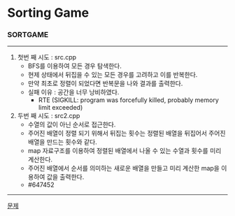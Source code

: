 # Sorting Game
### SORTGAME
***
1. 첫번 째 시도 : src.cpp
	+ BFS를 이용하여 모든 경우 탐색한다.
	+ 현제 상태에서 뒤집을 수 있는 모든 경우를 고려하고 이를 반복한다.
	+ 만약 최초로 정렬이 되었다면 반복문을 나와 결과를 출력한다.
	+ 실패 이유 : 공간을 너무 낭비하였다.
		- RTE (SIGKILL: program was forcefully killed, probably memory limit exceeded)	
2. 두번 째 시도 : src2.cpp
	+ 수열의 값이 아닌 순서로 접근한다.	
	+ 주어진 배열이 정렬 되기 위해서 뒤집는 횟수는 정렬된 배열을 뒤집어서 주어진 배열을 만드는 횟수와 같다.
	+ map 자료구조를 이용하여 정렬된 배열에서 나올 수 있는 수열과 횟수를 미리 계산한다.
	+ 주어진 배열에서 순서를 의미하는 새로운 배열을 만들고 미리 계산한 map을 이용하여 값을 출력한다.
 	+ #647452
 ***
[문제](https://algospot.com/judge/problem/read/SORTGAME)
			 
